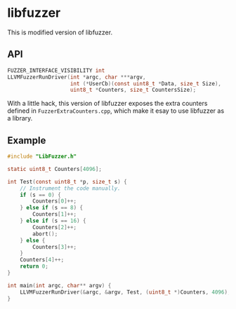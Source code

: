 # libfuzzer

This is modified version of libfuzzer.

## API

```C
FUZZER_INTERFACE_VISIBILITY int
LLVMFuzzerRunDriver(int *argc, char ***argv,
                    int (*UserCb)(const uint8_t *Data, size_t Size),
                    uint8_t *Counters, size_t CountersSize);
```

With a little hack, this version of libfuzzer exposes the extra counters defined in `FuzzerExtraCounters.cpp`, which make it esay to use libfuzzer as a library.

## Example

```C
#include "LibFuzzer.h"

static uint8_t Counters[4096];

int Test(const uint8_t *p, size_t s) {
    // Instrument the code manually.
    if (s == 0) {
        Counters[0]++;
    } else if (s == 8) {
        Counters[1]++;
    } else if (s == 16) {
        Counters[2]++;
        abort();
    } else {
        Counters[3]++;
    }
    Counters[4]++;
    return 0;
}

int main(int argc, char** argv) {
    LLVMFuzzerRunDriver(&argc, &argv, Test, (uint8_t *)Counters, 4096);
}
```
